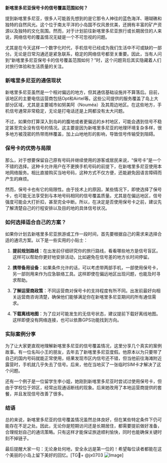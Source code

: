**新喀里多尼亚保号卡的信号覆盖范围如何？**

提到新喀里多尼亚，很多人可能首先想到的是它那令人神往的蓝色海洋、珊瑚礁和独特的自然风光。这个位于南太平洋的小岛国不仅风景优美，还拥有丰富的矿产资源以及独特的文化氛围。然而，对于计划前往新喀里多尼亚旅行或长期居住的人来说，网络信号的覆盖情况无疑是一个不可忽视的问题。

尤其是在今天这样一个数字化时代，手机信号已经成为我们生活中不可或缺的一部分。无论是日常沟通还是紧急联系，稳定的网络信号都至关重要。因此，当有人问到“新喀里多尼亚保号卡的信号覆盖范围如何？”时，这个问题背后其实隐藏着人们对旅行体验和生活质量的关注。

### 新喀里多尼亚的通信现状

新喀里多尼亚虽然是一个相对偏远的地方，但其通信基础设施并不算落后。目前，该地区的主要电信运营商包括Opt和Airtel等。这些公司提供的服务覆盖了岛上大部分区域，尤其是主要城市如努美阿（Nouméa）及其周边地区。在这些地方，手机信号通常非常稳定，无论是打电话还是上网都没有太大问题。

不过，如果你打算深入到岛屿的腹地或者更偏远的乡村地区，可能会遇到信号不稳定甚至完全没有信号的情况。这主要是因为新喀里多尼亚的地理环境复杂多样，很多地方被茂密的热带雨林覆盖，加上山地地形的影响，导致信号传输受到阻碍。

### 保号卡的优势与局限

那么，对于想要保留自己原有号码并继续使用的游客或居民来说，“保号卡”是一个不错的选择。这种卡允许用户在不更换手机号码的前提下，在新喀里多尼亚使用本地网络服务。相比直接购买当地号码，这种方式不仅方便，还能避免因语言障碍而产生的麻烦。

然而，保号卡也有它的局限性。由于技术上的原因，某些情况下，即使选择了保号卡，也可能无法享受到与本地号码相同的信号覆盖质量。尤其是在偏远地区，信号强度可能会大打折扣，甚至完全中断。所以，在决定是否使用保号卡之前，建议先了解清楚自己的行程安排以及目的地的具体信号状况。

### 如何选择适合自己的方案？

如果你计划去新喀里多尼亚旅游或工作一段时间，首先要根据自己的需求来选择合适的通讯方案。以下是一些实用的小贴士：

1. **提前规划路线**：在出发前仔细研究你的旅行路线，看看哪些地方是信号盲区。这样可以帮助你更好地安排活动，比如避免在信号差的地方长时间停留。
   
2. **携带备用设备**：如果条件允许的话，可以考虑带两部手机，一部使用保号卡，另一部则用来作为应急联络工具。这样即使在偏远地区出现问题，也能及时寻求帮助。

3. **了解运营商政策**：不同运营商对保号卡的支持程度有所不同。出发前最好向相关运营商咨询清楚，确保他们能够满足你在新喀里多尼亚期间的所有通信需求。

4. **下载离线地图**：为了应对可能发生的无信号状态，建议提前下载好离线地图。这样即便没有网络连接，也可以依靠GPS功能找到方向。

### 实际案例分享

为了让大家更直观地理解新喀里多尼亚的信号覆盖情况，这里分享几个真实的案例故事。有一位名叫小王的朋友，去年去了新喀里多尼亚度假。他原本以为只要带了自己的国内号码就能正常使用，结果发现市区内信号还不错，但当他前往海滩附近露营时，手机就几乎失去了信号。后来，他在当地买了一张临时SIM卡才解决了这个问题。

还有一个例子是一位留学生李小姐，她刚到新喀里多尼亚时尝试过使用保号卡，但由于学校位于郊区，经常出现通话断线的现象。后来她改用了本地运营商提供的套餐，并且发现信号改善了很多。

### 结语

总的来说，新喀里多尼亚的信号覆盖情况虽然总体良好，但在某些特定条件下仍可能存在不足之处。因此，无论你是短期访问还是长期居住，都需要提前做好准备，合理规划自己的通讯策略。只有这样才能保证旅途顺利愉快，同时也能确保关键时刻不掉链子。

最后提醒大家一句：无论身处何地，安全永远是第一位的！希望每位读者都能在这个美丽的小岛上留下美好的回忆。[TG💪+ @jx0703 ![Image](https://github.com/user-attachments/assets/dbca1d08-cadb-493c-b0ec-ad6f7a83f270)]